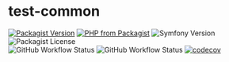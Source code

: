 # test-common
[![Packagist Version](https://img.shields.io/packagist/v/mrgoodbytes8667/test-common?logo=packagist&logoColor=FFF&style=flat)](https://packagist.org/packages/mrgoodbytes8667/test-common)
[![PHP from Packagist](https://img.shields.io/packagist/php-v/mrgoodbytes8667/test-common?logo=php&logoColor=FFF&style=flat)](https://packagist.org/packages/mrgoodbytes8667/test-common)
![Symfony Version](https://img.shields.io/endpoint?url=https%3A%2F%2Fshields.goodbytes.live%2Fshield%2Fsymfony%2F%255E5.2&logoColor=FFF&style=flat)
![Packagist License](https://img.shields.io/packagist/l/mrgoodbytes8667/test-common?logo=creative-commons&logoColor=FFF&style=flat)  
![GitHub Workflow Status](https://img.shields.io/github/workflow/status/mrgoodbytes8667/test-common/release?label=stable&logo=github&logoColor=FFF&style=flat)
![GitHub Workflow Status](https://img.shields.io/github/workflow/status/mrgoodbytes8667/test-common/tests?logo=github&logoColor=FFF&style=flat)
[![codecov](https://img.shields.io/codecov/c/github/mrgoodbytes8667/test-common?logo=codecov&logoColor=FFF&style=flat)](https://codecov.io/gh/mrgoodbytes8667/test-common)